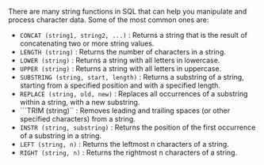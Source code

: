 There are many string functions in SQL that can help you manipulate and process character data. Some of the most common ones are:

- ```CONCAT (string1, string2, ...)``` : Returns a string that is the result of concatenating two or more string values.
- ```LENGTH (string)``` : Returns the number of characters in a string.
- ```LOWER (string)``` : Returns a string with all letters in lowercase.
- ```UPPER (string)``` : Returns a string with all letters in uppercase.
- ```SUBSTRING (string, start, length)``` : Returns a substring of a string, starting from a specified position and with a specified length.
- ```REPLACE (string, old, new)``` : Replaces all occurrences of a substring within a string, with a new substring.
- ```TRIM (string)`` : Removes leading and trailing spaces (or other specified characters) from a string.
- ```INSTR (string, substring)``` : Returns the position of the first occurrence of a substring in a string.
- ```LEFT (string, n)``` : Returns the leftmost n characters of a string.
- ```RIGHT (string, n)``` : Returns the rightmost n characters of a string.
